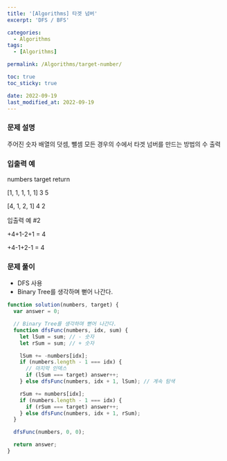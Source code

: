 ```yaml
---
title: '[Algorithms] 타겟 넘버'
excerpt: 'DFS / BFS'

categories:
  - Algorithms
tags:
  - [Algorithms]

permalink: /Algorithms/target-number/

toc: true
toc_sticky: true

date: 2022-09-19
last_modified_at: 2022-09-19
---
```


### 문제 설명

주어진 숫자 배열의 덧셈, 뺄셈 모든 경우의 수에서 타겟 넘버를 만드는 방법의 수 출력

### 입출력 예

numbers target return

[1, 1, 1, 1, 1] 3 5

[4, 1, 2, 1] 4 2

입출력 예 #2

+4+1-2+1 = 4

+4-1+2-1 = 4

### 문제 풀이

- DFS 사용
- Binary Tree를 생각하며 뻗어 나간다.

```jsx
function solution(numbers, target) {
  var answer = 0;

  // Binary Tree를 생각하며 뻗어 나간다.
  function dfsFunc(numbers, idx, sum) {
    let lSum = sum; // - 숫자
    let rSum = sum; // + 숫자

    lSum += -numbers[idx];
    if (numbers.length - 1 === idx) {
      // 마지막 인덱스
      if (lSum === target) answer++;
    } else dfsFunc(numbers, idx + 1, lSum); // 계속 탐색

    rSum += numbers[idx];
    if (numbers.length - 1 === idx) {
      if (rSum === target) answer++;
    } else dfsFunc(numbers, idx + 1, rSum);
  }

  dfsFunc(numbers, 0, 0);

  return answer;
}
```
